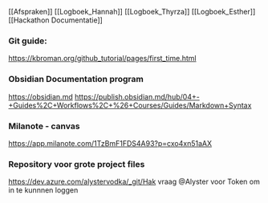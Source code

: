 [[Afspraken]]
[[Logboek_Hannah]]
[[Logboek_Thyrza]]
[[Logboek_Esther]]
[[Hackathon Documentatie]]
### Git guide:
https://kbroman.org/github_tutorial/pages/first_time.html 

### Obsidian Documentation program
https://obsidian.md
https://publish.obsidian.md/hub/04+-+Guides%2C+Workflows%2C+%26+Courses/Guides/Markdown+Syntax

### Milanote - canvas
https://app.milanote.com/1TzBmF1FDS4A93?p=cxo4xn51aAX

### Repository voor grote project files
 https://dev.azure.com/alystervodka/_git/Hak
 vraag @Alyster voor Token om in te kunnnen loggen